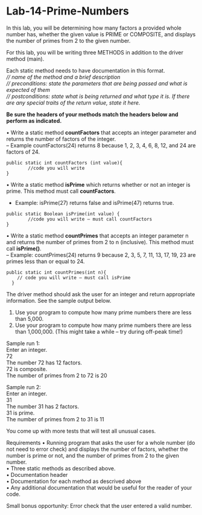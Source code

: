 # Lab-14-Prime-Numbers

In this lab, you will be determining how many factors a provided whole number has, whether the given value is PRIME or COMPOSITE, and displays the number of primes from 2 to the given number.

For this lab, you will be writing three METHODS in addition to the driver method (main).

Each static method needs to have documentation in this format.<br>
<i>
//  name of the method and a brief description<br>
// preconditions:  state the parameters that are being passed and what is expected of them<br>
// postconditions:  state what is being returned and what type it is.  If there are any special traits of the return value, state it here. </i>

<b>Be sure the headers of your methods match the headers below and perform as indicated.</b><br>

•	Write a static method <b>countFactors</b> that accepts an integer parameter and returns the number of factors of the integer.<br>
  –  Example	countFactors(24) returns 8 because  1, 2, 3, 4, 6, 8, 12, and 24 are factors of 24.

    public static int countFactors (int value){
		    //code you will write
    }

•	Write a static method <b>isPrime</b> which returns whether or not an integer is prime. This method must call <b>countFactors</b>.<br>
  -	  Example: isPrime(27) returns false and isPrime(47) returns true. 

    public static Boolean isPrime(int value) {
	    	//code you will write – must call countFactors
  	}

   
•	Write a static method <b>countPrimes</b> that accepts an integer parameter n and returns the number of primes from 2 to n (inclusive). This method must call <b>isPrime()</b>.<br>
–	Example:  countPrimes(24) returns 9 because 
2, 3, 5, 7, 11, 13, 17, 19, 23 are primes less than or equal to 24.

    public static int countPrimes(int n){
	    // code you will write – must call isPrime
	  }

The driver method should ask the user for an integer and return appropriate information.  See the sample output below.
1)	Use your program to compute how many prime numbers there are less than 5,000.
2)	Use your program to compute how many prime numbers there are less than 1,000,000. (This might take a while – try during off-peak time!)

 
 Sample run 1:<br>
  Enter an integer.<br>
   72<br>
  The number 72 has 12 factors.<br>
  72 is composite.<br>
  The number of primes from 2 to 72 is 20<br>

Sample run 2: <br>
      Enter an integer.<br>
      31<br>
      The number 31 has 2 factors.<br>
      31 is prime.<br>
      The number of primes from 2 to 31 is 11<br>


You come up with more tests that will test all unusual cases.

Requirements
•	Running program that asks the user for a whole number (do not need to error check)  and displays the number of factors, whether the number is prime or not, and the number of primes from 2 to the given number.<br>
•	Three static methods as described above.<br>
•	Documentation header<br>
•	Documentation for each method as descrived above<br>
•	Any additional documentation that would be useful for the reader of your code.

Small bonus opportunity:  Error check that the user entered a valid number.
